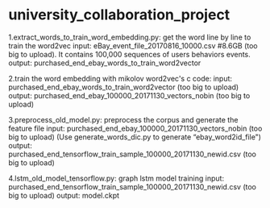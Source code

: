 # university_collaboration_project
1.extract_words_to_train_word_embedding.py: get the word line by line to train the word2vec
input:
eBay_event_file_20170816_10000.csv #8.6GB (too big to upload). It contains 100,000 sequences of users behaviors events.
output:
purchased_end_ebay_words_to_train_word2vector

2.train the word embedding with mikolov word2vec's c code:
input: purchased_end_ebay_words_to_train_word2vector (too big to upload)
output: purchased_end_ebay_100000_20171130_vectors_nobin (too big to upload)

3.preprocess_old_model.py: preprocess the corpus and generate the feature file
input:
purchased_end_ebay_100000_20171130_vectors_nobin (too big to upload)
(Use generate_words_dic.py to generate “ebay_word2id_file")
output: purchased_end_tensorflow_train_sample_100000_20171130_newid.csv (too big to upload)

4.lstm_old_model_tensorflow.py: graph lstm model training
input: 
purchased_end_tensorflow_train_sample_100000_20171130_newid.csv (too big to upload)
output:
model.ckpt
